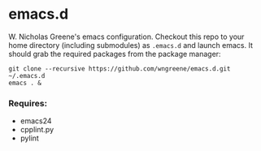 # emacs.d

W. Nicholas Greene's emacs configuration. Checkout this repo to your home directory
(including submodules) as `.emacs.d` and launch emacs. It should grab
the required packages from the package manager:

```
git clone --recursive https://github.com/wngreene/emacs.d.git ~/.emacs.d
emacs . &
```

### Requires:
- emacs24
- cpplint.py
- pylint
